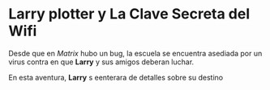 # Larry plotter y La Clave Secreta del Wifi

Desde que en *Matrix* hubo un bug, la escuela se encuentra asediada por un virus
contra en que **Larry** y sus amigos deberan luchar.

En esta aventura, **Larry** s eenterara de detalles sobre su destino
